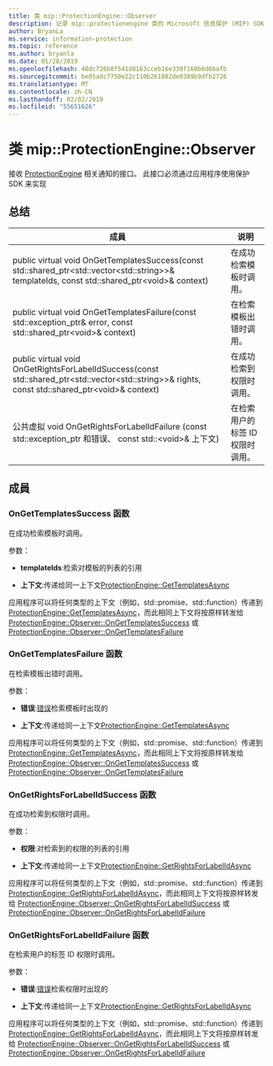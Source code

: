 ```yaml
---
title: 类 mip::ProtectionEngine::Observer
description: 记录 mip::protectionengine 类的 Microsoft 信息保护 (MIP) SDK。
author: BryanLa
ms.service: information-protection
ms.topic: reference
ms.author: bryanla
ms.date: 01/28/2019
ms.openlocfilehash: 48dc726b8f541d8163cceb16e330f160b6d6bafb
ms.sourcegitcommit: be05adc7750e22c110b261882de0389b9dfb2726
ms.translationtype: MT
ms.contentlocale: zh-CN
ms.lasthandoff: 02/02/2019
ms.locfileid: "55651626"
---
```

# <a name="class-mipprotectionengineobserver"></a>类 mip::ProtectionEngine::Observer 
接收 [ProtectionEngine](class_mip_protectionengine.md) 相关通知的接口。
此接口必须通过应用程序使用保护 SDK 来实现
  
## <a name="summary"></a>总结
 成員                        | 说明                                
--------------------------------|---------------------------------------------
public virtual void OnGetTemplatesSuccess(const std::shared_ptr\<std::vector\<std::string\>\>& templateIds, const std::shared_ptr\<void\>& context)  |  在成功检索模板时调用。
public virtual void OnGetTemplatesFailure(const std::exception_ptr& error, const std::shared_ptr\<void\>& context)  |  在检索模板出错时调用。
public virtual void OnGetRightsForLabelIdSuccess(const std::shared_ptr\<std::vector\<std::string\>\>& rights, const std::shared_ptr\<void\>& context)  |  在成功检索到权限时调用。
公共虚拟 void OnGetRightsForLabelIdFailure (const std::exception_ptr 和错误、 const std::\<void\>& 上下文)  |  在检索用户的标签 ID 权限时调用。
  
## <a name="members"></a>成員
  
### <a name="ongettemplatessuccess-function"></a>OnGetTemplatesSuccess 函数
在成功检索模板时调用。

参数：  
* **templateIds**:检索对模板的列表的引用 


* **上下文**:传递给同一上下文[ProtectionEngine::GetTemplatesAsync](class_mip_protectionengine.md#gettemplatesasync-function)


应用程序可以将任何类型的上下文（例如，std::promise、std::function）传递到 [ProtectionEngine::GetTemplatesAsync](class_mip_protectionengine.md#gettemplatesasync-function)，而此相同上下文将按原样转发给 [ProtectionEngine::Observer::OnGetTemplatesSuccess](class_mip_protectionengine_observer.md#ongettemplatessuccess-function) 或 [ProtectionEngine::Observer::OnGetTemplatesFailure](class_mip_protectionengine_observer.md#ongettemplatesfailure-function)
  
### <a name="ongettemplatesfailure-function"></a>OnGetTemplatesFailure 函数
在检索模板出错时调用。

参数：  
* **错误**:[错误](class_mip_error.md)检索模板时出现的 


* **上下文**:传递给同一上下文[ProtectionEngine::GetTemplatesAsync](class_mip_protectionengine.md#gettemplatesasync-function)


应用程序可以将任何类型的上下文（例如，std::promise、std::function）传递到 [ProtectionEngine::GetTemplatesAsync](class_mip_protectionengine.md#gettemplatesasync-function)，而此相同上下文将按原样转发给 [ProtectionEngine::Observer::OnGetTemplatesSuccess](class_mip_protectionengine_observer.md#ongettemplatessuccess-function) 或 [ProtectionEngine::Observer::OnGetTemplatesFailure](class_mip_protectionengine_observer.md#ongettemplatesfailure-function)
  
### <a name="ongetrightsforlabelidsuccess-function"></a>OnGetRightsForLabelIdSuccess 函数
在成功检索到权限时调用。

参数：  
* **权限**:对检索到的权限的列表的引用 


* **上下文**:传递给同一上下文[ProtectionEngine::GetRightsForLabelIdAsync](class_mip_protectionengine.md#getrightsforlabelidasync-function)


应用程序可以将任何类型的上下文（例如，std::promise、std::function）传递到 [ProtectionEngine::GetRightsForLabelIdAsync](class_mip_protectionengine.md#getrightsforlabelidasync-function)，而此相同上下文将按原样转发给 [ProtectionEngine::Observer::OnGetRightsForLabelIdSuccess](class_mip_protectionengine_observer.md#ongetrightsforlabelidsuccess-function) 或 [ProtectionEngine::Observer::OnGetRightsForLabelIdFailure](class_mip_protectionengine_observer.md#ongetrightsforlabelidfailure-function)
  
### <a name="ongetrightsforlabelidfailure-function"></a>OnGetRightsForLabelIdFailure 函数
在检索用户的标签 ID 权限时调用。

参数：  
* **错误**:[错误](class_mip_error.md)检索权限时出现的 


* **上下文**:传递给同一上下文[ProtectionEngine::GetRightsForLabelIdAsync](class_mip_protectionengine.md#getrightsforlabelidasync-function)


应用程序可以将任何类型的上下文（例如，std::promise、std::function）传递到 [ProtectionEngine::GetRightsForLabelIdAsync](class_mip_protectionengine.md#getrightsforlabelidasync-function)，而此相同上下文将按原样转发给 [ProtectionEngine::Observer::OnGetRightsForLabelIdSuccess](class_mip_protectionengine_observer.md#ongetrightsforlabelidsuccess-function) 或 [ProtectionEngine::Observer::OnGetRightsForLabelIdFailure](class_mip_protectionengine_observer.md#ongetrightsforlabelidfailure-function)